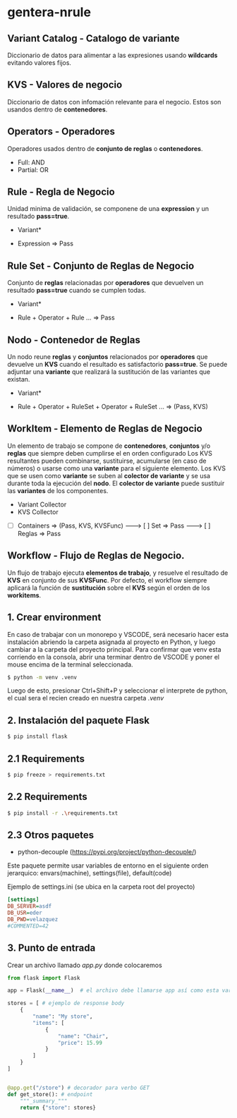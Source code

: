 # gentera-nrule

## Variant Catalog - Catalogo de variante
Diccionario de datos para alimentar a las expresiones usando __wildcards__ evitando valores fijos.

## KVS - Valores de negocio
Diccionario de datos con infomación relevante para el negocio. Estos son usandos dentro de __contenedores__.

## Operators - Operadores
Operadores usados dentro de __conjunto de reglas__ o __contenedores__.
- Full: AND
- Partial: OR

## Rule - Regla de Negocio
Unidad minima de validación, se componene de una __expression__ y un resultado  __pass=true__.
+ Variant*
- Expression => Pass

## Rule Set - Conjunto de Reglas de Negocio
Conjunto de __reglas__ relacionadas por __operadores__ que devuelven un resultado __pass=true__ cuando se cumplen todas.
+ Variant*
- Rule + Operator + Rule ...  => Pass

## Nodo - Contenedor de Reglas
Un nodo reune __reglas__ y __conjuntos__ relacionados por __operadores__ que devuelve un __KVS__ cuando el resultado es satisfactorio __pass=true__. Se puede adjuntar una __variante__ que realizará la sustitución de las variantes que existan.
+ Variant*
- Rule + Operator + RuleSet + Operator + RuleSet ... => (Pass, KVS)

## WorkItem - Elemento de Reglas de Negocio
Un elemento de trabajo se compone de __contenedores__, __conjuntos__ y/o __reglas__ que siempre deben cumplirse el en orden configurado
Los KVS resultantes pueden combinarse, sustituirse, acumularse (en caso de números) o usarse como una __variante__ para el siguiente elemento.
Los KVS que se usen como __variante__ se suben al __colector de variante__ y se usa durante toda la ejecución del __nodo__.
El __colector de variante__ puede sustituir las __variantes__ de los componentes.
- Variant Collector
- KVS Collector
- [ ] Containers => (Pass, KVS, KVSFunc) ---> [ ] Set => Pass ---> [ ] Reglas => Pass

## Workflow - Flujo de Reglas de Negocio.
Un flujo de trabajo ejecuta __elementos de trabajo__, y resuelve el resultado de __KVS__ en conjunto de sus __KVSFunc__.
Por defecto, el workflow siempre aplicará la función de __sustitución__ sobre el __KVS__ según el orden de los __workitems__.


## 1. Crear environment
En caso de trabajar con un monorepo y VSCODE, será necesario hacer esta instalación abriendo la carpeta asignada al proyecto en Python, y luego cambiar a la carpeta del proyecto principal. Para confirmar que venv esta corriendo en la consola, abrir una terminar dentro de VSCODE y poner el mouse encima de la terminal seleccionada. 
```bash
$ python -m venv .venv
```
Luego de esto, presionar Ctrl+Shift+P y seleccionar el interprete de python, el cual sera el recien creado en nuestra carpeta _.venv_


## 2. Instalación del paquete Flask
```bash
$ pip install flask  
```

## 2.1 Requirements
```bash
$ pip freeze > requirements.txt
```

## 2.2 Requirements
```bash
$ pip install -r .\requirements.txt
```

## 2.3 Otros paquetes
- python-decouple (https://pypi.org/project/python-decouple/)

Este paquete permite usar variables de entorno en el siguiente orden jerarquico: envars(machine), settings(file), default(code)

Ejemplo de settings.ini (se ubica en la carpeta root del proyecto)
```ini
[settings]
DB_SERVER=asdf
DB_USR=eder
DB_PWD=velazquez
#COMMENTED=42
```


## 3. Punto de entrada
Crear un archivo llamado _app.py_ donde colocaremos 
```python
from flask import Flask

app = Flask(__name__)  # el archivo debe llamarse app así como esta variable

stores = [ # ejemplo de response body
    {
        "name": "My store",
        "items": [
            {
                "name": "Chair",
                "price": 15.99
            }
        ]
    }
]


@app.get("/store") # decorador para verbo GET
def get_store(): # endpoint
    """_summary_"""
    return {"store": stores}
```
